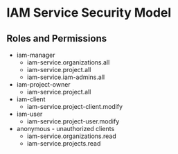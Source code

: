 # IAM Service Security Model

## Roles and Permissions
* iam-manager
  * iam-service.organizations.all
  * iam-service.project.all
  * iam-service.iam-admins.all
* iam-project-owner
  * iam-service.project.all
* iam-client
  * iam-service.project-client.modify
* iam-user
  * iam-service.project-user.modify
* anonymous - unauthorized clients
  * iam-service.organizations.read
  * iam-service.projects.read
